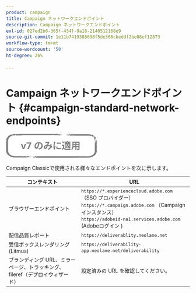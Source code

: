 ```yaml
---
product: campaign
title: Campaign ネットワークエンドポイント
description: Campaign ネットワークエンドポイント
exl-id: 027ed2b6-365f-434f-9a18-2140512168e9
source-git-commit: 1e11b7419388698f5de366cbeddf2be88ef12873
workflow-type: tm+mt
source-wordcount: '50'
ht-degree: 26%

---
```


# Campaign ネットワークエンドポイント {#campaign-standard-network-endpoints}

![](../../assets/v7-only.svg)

Campaign Classicで使用される様々なエンドポイントを次に示します。

| コンテキスト | URL |
|--- |--- |
| ブラウザーエンドポイント | `https://*.experiencecloud.adobe.com` （SSO プロバイダー）<br>`https://*.campaign.adobe.com` （Campaign インスタンス）<br>`https://adobeid-na1.services.adobe.com` (Adobeログイン ) |
| 配信品質レポート | `https://deliverablity.neolane.net` |
| 受信ボックスレンダリング (Litmus) | `https://deliverability-app.neolane.net/deliverability` |
| ブランディング URL、ミラーページ、トラッキング、fileref（デプロイウィザード） | 設定済みの URL を確認してください。 |
